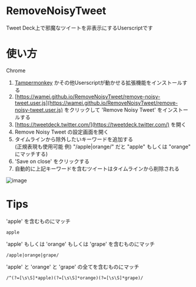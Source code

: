 # RemoveNoisyTweet
Tweet Deck上で邪魔なツイートを非表示にするUserscriptです

# 使い方
Chrome
1. [Tampermonkey](https://chrome.google.com/webstore/detail/tampermonkey/dhdgffkkebhmkfjojejmpbldmpobfkfo) かその他Userscriptが動かせる拡張機能をインストールする
1. [https://wamei.github.io/RemoveNoisyTweet/remove-noisy-tweet.user.js](https://wamei.github.io/RemoveNoisyTweet/remove-noisy-tweet.user.js) をクリックして 'Remove Noisy Tweet' をインストールする
1. [https://tweetdeck.twitter.com/](https://tweetdeck.twitter.com/) を開く
1. Remove Noisy Tweet の設定画面を開く
1. タイムラインから除外したいキーワードを追加する  
  (正規表現も使用可能 例) "/apple|orange/" だと "apple" もしくは "orange" にマッチする)
1. 'Save on close' をクリックする
1. 自動的に上記キーワードを含むツイートはタイムラインから削除される

![image](https://user-images.githubusercontent.com/2811188/69854829-69274b80-12cd-11ea-8f9d-fdf446576b6d.png)

# Tips
'apple' を含むものにマッチ
```
apple
```

'apple' もしくは 'orange' もしくは 'grape' を含むものにマッチ
```
/apple|orange|grape/
```

'apple' と 'orange' と 'grape' の全てを含むものにマッチ
```
/^(?=[\s\S]*apple)(?=[\s\S]*orange)(?=[\s\S]*grape)/
```
